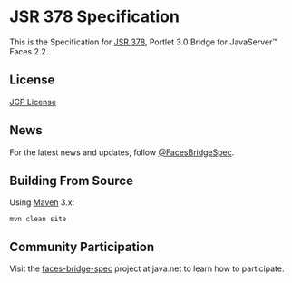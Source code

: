 # JSR 378 Specification

This is the Specification for [JSR 378](https://www.jcp.org/en/jsr/detail?id=378), Portlet 3.0 Bridge for
JavaServer&trade; Faces 2.2.

## License

[JCP License](LICENSE.txt)

## News

For the latest news and updates, follow [@FacesBridgeSpec](https://twitter.com/FacesBridgeSpec).

## Building From Source

Using [Maven](https://maven.apache.org/) 3.x:

	mvn clean site

## Community Participation

Visit the [faces-bridge-spec](https://java.net/projects/faces-bridge-spec) project at java.net to learn how to
participate.